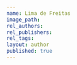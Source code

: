 ```yaml
---
name: Lima de Freitas
image_path:
rel_authors:
rel_publishers:
rel_tags:
layout: author
published: true
---
```

